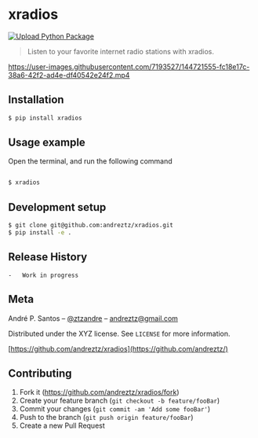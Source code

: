 # xradios

[![Upload Python Package](https://github.com/andreztz/xradios/actions/workflows/python-publish.yml/badge.svg)](https://github.com/andreztz/xradios/actions/workflows/python-publish.yml)

> Listen to your favorite internet radio stations with xradios.

<https://user-images.githubusercontent.com/7193527/144721555-fc18e17c-38a6-42f2-ad4e-df40542e24f2.mp4>

## Installation

```bash
$ pip install xradios
```

## Usage example

Open the terminal, and run the following command

```bash

$ xradios

```


## Development setup

```bash
$ git clone git@github.com:andreztz/xradios.git
$ pip install -e .
```

## Release History

    -   Work in progress

## Meta

André P. Santos – [@ztzandre](https://twitter.com/ztzandre) – andreztz@gmail.com

Distributed under the XYZ license. See `LICENSE` for more information.

[https://github.com/andreztz/xradios](https://github.com/andreztz/)

## Contributing

1. Fork it (<https://github.com/andreztz/xradios/fork>)
2. Create your feature branch (`git checkout -b feature/fooBar`)
3. Commit your changes (`git commit -am 'Add some fooBar'`)
4. Push to the branch (`git push origin feature/fooBar`)
5. Create a new Pull Request
